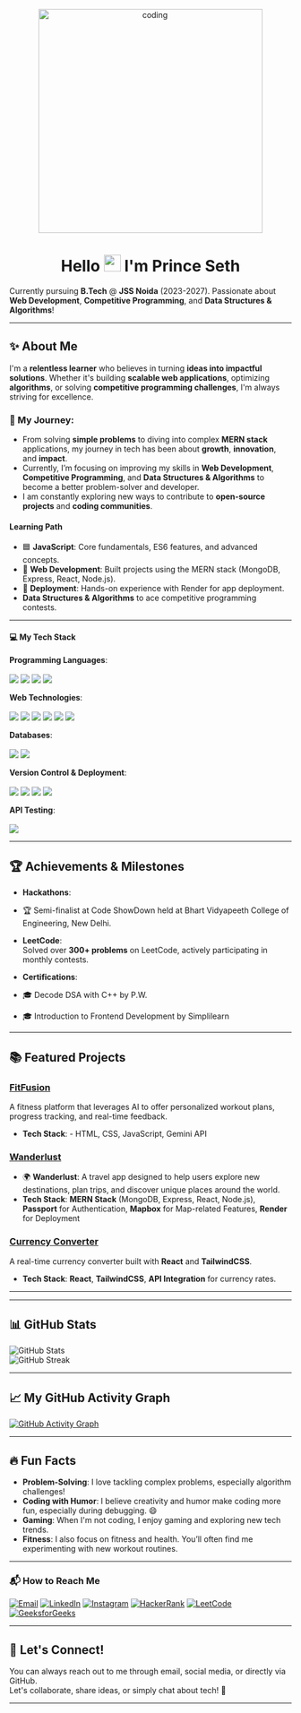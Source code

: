 <p align="center">
  <img src="https://cdn.dribbble.com/users/1162077/screenshots/3848914/programmer.gif" width="400" alt="coding" />
</p>

<h1 align="center">
  Hello <img src="https://fonts.gstatic.com/s/e/notoemoji/latest/1f44b_1f3fb/512.webp" height="30" width="30" alt="wave" /> I'm Prince Seth
</h1>
  
Currently pursuing **B.Tech** @ **JSS Noida** (2023-2027). Passionate about **Web Development**, **Competitive Programming**, and **Data Structures & Algorithms**!

---

## ✨ About Me

I'm a **relentless learner** who believes in turning **ideas into impactful solutions**. Whether it's building **scalable web applications**, optimizing **algorithms**, or solving **competitive programming challenges**, I'm always striving for excellence.  

### 🚀 My Journey:
- From solving **simple problems** to diving into complex **MERN stack** applications, my journey in tech has been about **growth**, **innovation**, and **impact**.
- Currently, I’m focusing on improving my skills in **Web Development**, **Competitive Programming**, and **Data Structures & Algorithms** to become a better problem-solver and developer.
- I am constantly exploring new ways to contribute to **open-source projects** and **coding communities**.
#### Learning Path

- 🟦 **JavaScript**: Core fundamentals, ES6 features, and advanced concepts.
- 🔧 **Web Development**: Built projects using the MERN stack (MongoDB, Express, React, Node.js).
- 🚀 **Deployment**: Hands-on experience with Render for app deployment.
- **Data Structures & Algorithms** to ace competitive programming contests.

---

#### 💻 My Tech Stack

**Programming Languages**:  
<span style="display:inline-block;">  
<img src="https://img.shields.io/badge/C++-00599C?style=for-the-badge&logo=cplusplus&logoColor=white" />
<img src="https://img.shields.io/badge/JavaScript-F7DF1E?style=for-the-badge&logo=javascript&logoColor=black" />
<img src="https://img.shields.io/badge/HTML5-%23E34F26.svg?style=for-the-badge&logo=html5&logoColor=white" />
<img src="https://img.shields.io/badge/CSS3-%231572B6.svg?style=for-the-badge&logo=css3&logoColor=white" />
</span>

**Web Technologies**:  
<span style="display:inline-block;">  
<img src="https://img.shields.io/badge/TailwindCSS-%2306B6D4.svg?style=for-the-badge&logo=tailwindcss&logoColor=white" />
<img src="https://img.shields.io/badge/Bootstrap-%237952B3.svg?style=for-the-badge&logo=bootstrap&logoColor=white" />
<img src="https://img.shields.io/badge/React-%2361DAFB.svg?style=for-the-badge&logo=react&logoColor=black" />
<img src="https://img.shields.io/badge/Node.js-339933?style=for-the-badge&logo=nodedotjs&logoColor=white" />
<img src="https://img.shields.io/badge/Express.js-%23000000.svg?style=for-the-badge&logo=express&logoColor=white" />
<img src="https://img.shields.io/badge/GSAP-%2388CCEA.svg?style=for-the-badge&logo=greensock&logoColor=white" />
</span>

**Databases**:  
<span style="display:inline-block;">  
<img src="https://img.shields.io/badge/MongoDB-%2347A248.svg?style=for-the-badge&logo=mongodb&logoColor=white" />
<img src="https://img.shields.io/badge/MySQL-%234479A1.svg?style=for-the-badge&logo=mysql&logoColor=white" />
</span>

**Version Control & Deployment**:  
<span style="display:inline-block;">  
<img src="https://img.shields.io/badge/Git-%23F05033.svg?style=for-the-badge&logo=git&logoColor=white" />
<img src="https://img.shields.io/badge/GitHub-%23121011.svg?style=for-the-badge&logo=github&logoColor=white" />
<img src="https://img.shields.io/badge/Vercel-%23000000.svg?style=for-the-badge&logo=vercel&logoColor=white" />
<img src="https://img.shields.io/badge/Render-%23646CFF.svg?style=for-the-badge&logo=render&logoColor=white" />
</span>

**API Testing**:  
<span style="display:inline-block;">  
<img src="https://img.shields.io/badge/Postman-%23FF6C37.svg?style=for-the-badge&logo=postman&logoColor=white" />
</span>

---

## 🏆 Achievements & Milestones

- **Hackathons**:  
 - 🏆 Semi-finalist at Code ShowDown held at Bhart Vidyapeeth College of Engineering, New Delhi.

- **LeetCode**:  
  Solved over **300+ problems** on LeetCode, actively participating in monthly contests.


- **Certifications**:  
- 🎓 Decode DSA with C++ by P.W.
- 🎓 Introduction to Frontend Development by Simplilearn

---

## 📚 Featured Projects

### **[FitFusion](https://github.com/Prince9369/FitFusion)**
A fitness platform that leverages AI to offer personalized workout plans, progress tracking, and real-time feedback.
- **Tech Stack**: - HTML, CSS, JavaScript, Gemini API

### **[Wanderlust](https://github.com/Prince9369/Wanderlust)**
- 🌍 **Wanderlust**: A travel app designed to help users explore new destinations, plan trips, and discover unique places around the world.
- **Tech Stack**: **MERN Stack** (MongoDB, Express, React, Node.js), **Passport** for Authentication, **Mapbox** for Map-related Features,  **Render** for Deployment

 ### **[Currency Converter](https://github.com/Prince9369/currency-converter)**
A real-time currency converter built with **React** and **TailwindCSS**.
- **Tech Stack**: **React**, **TailwindCSS**, **API Integration** for currency rates.

---


---

## 📊 GitHub Stats

![GitHub Stats](https://github-readme-stats.vercel.app/api?username=Prince9369&show_icons=true&line_height=27&count_private=true&title_color=ffffff&text_color=c9cacc&icon_color=4AB097&theme=highcontrast)  
![GitHub Streak](https://streak-stats.demolab.com/?user=Prince9369&theme=highcontrast)  

---

## 📈 My GitHub Activity Graph
[![GitHub Activity Graph](https://github-readme-activity-graph.vercel.app/graph?username=Prince9369&theme=high-contrast)](https://github.com/Prince9369/github-readme-activity-graph)

---

## 🔥 Fun Facts
- **Problem-Solving**: I love tackling complex problems, especially algorithm challenges!
- **Coding with Humor**: I believe creativity and humor make coding more fun, especially during debugging. 😄
- **Gaming**: When I'm not coding, I enjoy gaming and exploring new tech trends.
- **Fitness**: I also focus on fitness and health. You’ll often find me experimenting with new workout routines.

---
### 📬 How to Reach Me

[![Email](https://img.shields.io/badge/Email-prince11mayminote7pro@gmail.com-D14836?style=for-the-badge&logo=gmail&logoColor=white)](mailto:prince11mayminote7pro@gmail.com)
[![LinkedIn](https://img.shields.io/badge/LinkedIn-0077B5?style=for-the-badge&logo=linkedin&logoColor=white)](https://linkedin.com/in/prince-seth)
[![Instagram](https://img.shields.io/badge/Instagram-E4405F?style=for-the-badge&logo=instagram&logoColor=white)](https://instagram.com/prince9369)
[![HackerRank](https://img.shields.io/badge/HackerRank-2EC866?style=for-the-badge&logo=hackerrank&logoColor=white)](https://www.hackerrank.com/profile/prince11maymino1)
[![LeetCode](https://img.shields.io/badge/LeetCode-FFA116?style=for-the-badge&logo=leetcode&logoColor=black)](https://leetcode.com/u/prince_seth/)
[![GeeksforGeeks](https://img.shields.io/badge/GeeksforGeeks-05CC47?style=for-the-badge&logo=geeksforgeeks&logoColor=white)](https://www.geeksforgeeks.org/user/prince11may5lsw/)


---

## 🔗 Let's Connect!
You can always reach out to me through email, social media, or directly via GitHub.  
Let's collaborate, share ideas, or simply chat about tech! 💬

---
